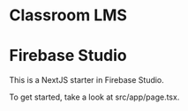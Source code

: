 # Classroom LMS

# Firebase Studio

This is a NextJS starter in Firebase Studio.

To get started, take a look at src/app/page.tsx.
